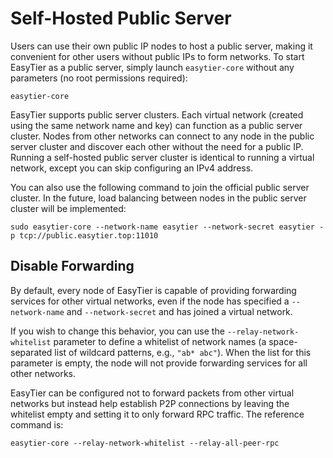 # Self-Hosted Public Server

Users can use their own public IP nodes to host a public server, making it convenient for other users without public IPs to form networks. To start EasyTier as a public server, simply launch `easytier-core` without any parameters (no root permissions required):

```
easytier-core
```

EasyTier supports public server clusters. Each virtual network (created using the same network name and key) can function as a public server cluster. Nodes from other networks can connect to any node in the public server cluster and discover each other without the need for a public IP. Running a self-hosted public server cluster is identical to running a virtual network, except you can skip configuring an IPv4 address.

You can also use the following command to join the official public server cluster. In the future, load balancing between nodes in the public server cluster will be implemented:

```
sudo easytier-core --network-name easytier --network-secret easytier -p tcp://public.easytier.top:11010
```

## Disable Forwarding

By default, every node of EasyTier is capable of providing forwarding services for other virtual networks, even if the node has specified a `--network-name` and `--network-secret` and has joined a virtual network.

If you wish to change this behavior, you can use the `--relay-network-whitelist` parameter to define a whitelist of network names (a space-separated list of wildcard patterns, e.g., `"ab* abc"`). When the list for this parameter is empty, the node will not provide forwarding services for all other networks.

EasyTier can be configured not to forward packets from other virtual networks but instead help establish P2P connections by leaving the whitelist empty and setting it to only forward RPC traffic. The reference command is:

```
easytier-core --relay-network-whitelist --relay-all-peer-rpc
```